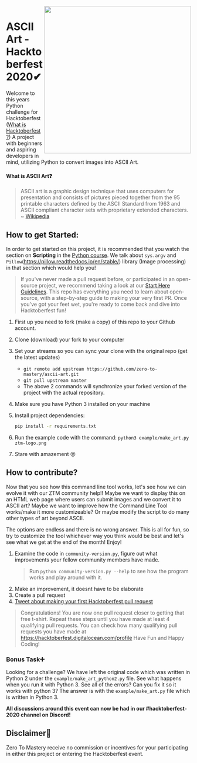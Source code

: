 <img src="https://raw.githubusercontent.com/dawsonbooth/ascii-art/master/logo.png" width="400" align="right"/>

# ASCII Art - Hacktoberfest 2020✔

Welcome to this years Python challenge for Hacktoberfest ([What is Hacktoberfest?](https://github.com/zero-to-mastery/coding_challenge-31/blob/master/README.md#what-is-hacktoberfest)) A project with beginners and aspiring developers in mind, utilizing Python to convert images into ASCII Art.

#### What is ASCII Art❓
> ASCII art is a graphic design technique that uses computers for presentation and consists of pictures pieced together from the 95 printable characters defined by the ASCII Standard from 1963 and ASCII compliant character sets with proprietary extended characters.
~ [Wikipedia](https://en.wikipedia.org/wiki/ASCII_art)


## How to get Started:
In order to get started on this project, it is recommended that you watch the section on **Scripting** in the [Python course](https://academy.zerotomastery.io/p/complete-python-developer-zero-to-mastery?utm_source=github&utm_campaign=ascii-art-hf20). We talk about ```sys.argv``` and ```Pillow```(https://pillow.readthedocs.io/en/stable/) library (Image processing) in that section which would help you!

> If you've never made a pull request before, or participated in an open-source project, we recommend taking a look at our [Start Here Guidelines](https://github.com/zero-to-mastery/start-here-guidelines). This repo has everything you need to learn about open-source, with a step-by-step guide to making your very first PR.
> Once you've got your feet wet, you're ready to come back and dive into Hacktoberfest fun!

1. First up you need to fork (make a copy) of this repo to your Github account.
2. Clone (download) your fork to your computer
3. Set your streams so you can sync your clone with the original repo (get the latest updates)

    - `git remote add upstream https://github.com/zero-to-mastery/ascii-art.git`
    - `git pull upstream master`
    - The above 2 commands will synchronize your forked version of the project with the actual repository.
4. Make sure you have Python 3 installed on your machine
5. Install project dependencies:
    ```bash
    pip install -r requirements.txt
    ```
6. Run the  example code with the command: `python3 example/make_art.py ztm-logo.png`
5. Stare with amazement 😮

## How to contribute?

Now that you see how this command line tool works, let's see how we can evolve it with our ZTM community help!! Maybe we want to display this on an HTML web page where users can submit images and we convert it to ASCII art? Maybe we want to improve how the Command Line Tool works/make it more customizeable? Or maybe modify the script to do many other types of art beyond ASCII. 

The options are endless and there is no wrong answer. This is all for fun, so try to customize the tool whichever way you think would be best and let's see what we get at the end of the month! Enjoy! 

1. Examine the code in `community-version.py`, figure out what improvements your fellow community members have made. 
    > Run `python community-version.py --help` to see how the program works and play around with it.
2. Make an improvement, it doesnt have to be elaborate
3. Create a pull request
4. [Tweet about making your first Hacktoberfest pull request](https://ctt.ac/bbIct)

> Congratulations! You are now one pull request closer to getting that free t-shirt. Repeat these steps until you have made at least 4 qualifying pull requests. You can check how many qualifying pull requests you have made at <https://hacktoberfest.digitalocean.com/profile> Have Fun and Happy Coding!

### Bonus Task➕
Looking for a challenge?
We have left the original code which was written in Python 2 under the `example/make_art_python2.py` file. See what happens when you run it with Python 3. See all of the errors? Can you fix it so it works with python 3? The answer is with the `example/make_art.py` file which is written in Python 3.

**All discussions around this event can now be had in our #hacktoberfest-2020 channel on Discord!**

## Disclaimer🔴
Zero To Mastery receive no commission or incentives for your participating in either this project or entering the Hacktoberfest event. 
